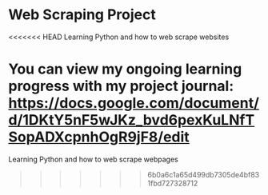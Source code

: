# Web Scraping Project
<<<<<<< HEAD
 Learning Python and how to web scrape websites
 

 You can view my ongoing learning progress with my project journal:
 https://docs.google.com/document/d/1DKtY5nF5wJKz_bvd6pexKuLNfTSopADXcpnhOgR9jF8/edit
=======
 Learning Python and how to web scrape webpages
 
>>>>>>> 6b0a6c1a65d499db7305de4bf831fbd727328712
